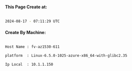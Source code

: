 
   
#### This Page Create at:

```bash

2024-08-17 - 07:11:29 UTC

```

#### Create By Machine:

```bash

Host Name : fv-az1530-611

platform  : Linux-6.5.0-1025-azure-x86_64-with-glibc2.35

Ip Local  : 10.1.1.150

```

